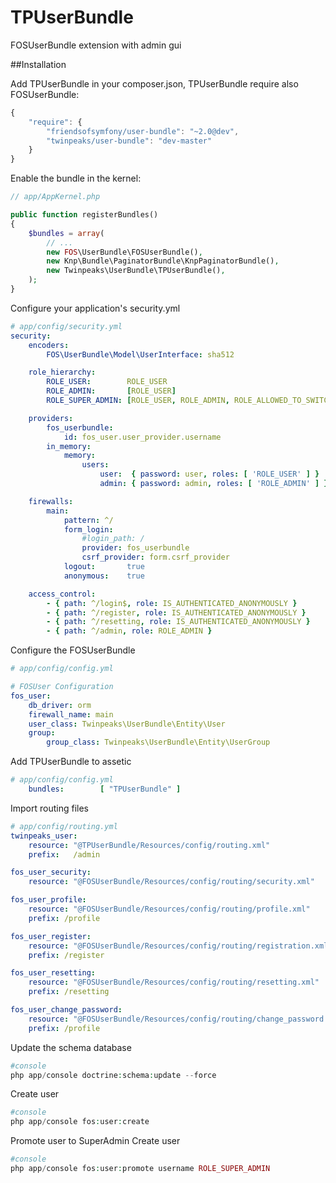 TPUserBundle
============

FOSUserBundle extension with admin gui

##Installation

Add TPUserBundle in your composer.json, TPUserBundle require also FOSUserBundle:

```js
{
    "require": {
        "friendsofsymfony/user-bundle": "~2.0@dev",
        "twinpeaks/user-bundle": "dev-master"
    }
}
```

Enable the bundle in the kernel:

``` php
// app/AppKernel.php

public function registerBundles()
{
    $bundles = array(
        // ...
        new FOS\UserBundle\FOSUserBundle(),
        new Knp\Bundle\PaginatorBundle\KnpPaginatorBundle(),
        new Twinpeaks\UserBundle\TPUserBundle(),
    );
}
```

Configure your application's security.yml

``` yaml
# app/config/security.yml
security:
    encoders:
        FOS\UserBundle\Model\UserInterface: sha512

    role_hierarchy:
        ROLE_USER:        ROLE_USER
        ROLE_ADMIN:       [ROLE_USER]
        ROLE_SUPER_ADMIN: [ROLE_USER, ROLE_ADMIN, ROLE_ALLOWED_TO_SWITCH]

    providers:
        fos_userbundle:
            id: fos_user.user_provider.username
        in_memory:
            memory:
                users:
                    user:  { password: user, roles: [ 'ROLE_USER' ] }
                    admin: { password: admin, roles: [ 'ROLE_ADMIN' ] }

    firewalls:
        main:
            pattern: ^/
            form_login:
                #login_path: /
                provider: fos_userbundle
                csrf_provider: form.csrf_provider
            logout:       true
            anonymous:    true

    access_control:
        - { path: ^/login$, role: IS_AUTHENTICATED_ANONYMOUSLY }
        - { path: ^/register, role: IS_AUTHENTICATED_ANONYMOUSLY }
        - { path: ^/resetting, role: IS_AUTHENTICATED_ANONYMOUSLY }
        - { path: ^/admin, role: ROLE_ADMIN }
```        

Configure the FOSUserBundle

``` yaml
# app/config/config.yml

# FOSUser Configuration
fos_user:
    db_driver: orm
    firewall_name: main
    user_class: Twinpeaks\UserBundle\Entity\User
    group:
        group_class: Twinpeaks\UserBundle\Entity\UserGroup
```     

Add TPUserBundle to assetic
``` yaml
# app/config/config.yml
    bundles:        [ "TPUserBundle" ]
```     

Import routing files
``` yaml
# app/config/routing.yml
twinpeaks_user:
    resource: "@TPUserBundle/Resources/config/routing.xml"
    prefix:   /admin    

fos_user_security:
    resource: "@FOSUserBundle/Resources/config/routing/security.xml"

fos_user_profile:
    resource: "@FOSUserBundle/Resources/config/routing/profile.xml"
    prefix: /profile

fos_user_register:
    resource: "@FOSUserBundle/Resources/config/routing/registration.xml"
    prefix: /register

fos_user_resetting:
    resource: "@FOSUserBundle/Resources/config/routing/resetting.xml"
    prefix: /resetting

fos_user_change_password:
    resource: "@FOSUserBundle/Resources/config/routing/change_password.xml"
    prefix: /profile
```

Update the schema database

``` php
#console
php app/console doctrine:schema:update --force
```

Create user
``` php
#console
php app/console fos:user:create
```

Promote user to SuperAdmin
Create user
``` php
#console
php app/console fos:user:promote username ROLE_SUPER_ADMIN
```
